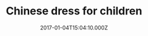 ---
title: Chinese dress for children
date: 2017-01-04T15:04:10.000Z
price: 18
sales_price: 
categories: ["Kids"]
image: ["/img/uploads/2018/09/myung-won-seo.jpg"]
---
